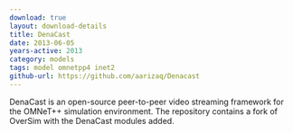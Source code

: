 ```yaml
---
download: true
layout: download-details
title: DenaCast
date: 2013-06-05
years-active: 2013
category: models
tags: model omnetpp4 inet2
github-url: https://github.com/aarizaq/Denacast
---
```


DenaCast is an open-source peer-to-peer video streaming framework for the
OMNeT++ simulation environment. The repository contains a fork of OverSim
with the DenaCast modules added.
